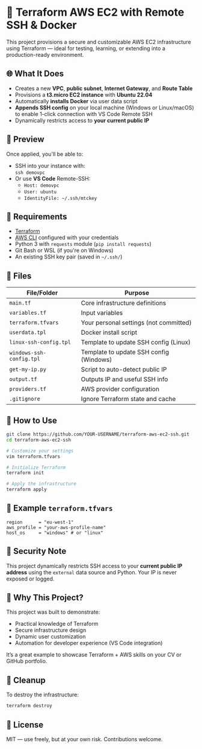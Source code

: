 
# 🚀 Terraform AWS EC2 with Remote SSH & Docker

This project provisions a secure and customizable AWS EC2 infrastructure using Terraform — ideal for testing, learning, or extending into a production-ready environment.

## 🌐 What It Does

- Creates a new **VPC**, **public subnet**, **Internet Gateway**, and **Route Table**
- Provisions a **t3.micro EC2 instance** with **Ubuntu 22.04**
- Automatically **installs Docker** via user data script
- **Appends SSH config** on your local machine (Windows or Linux/macOS) to enable 1-click connection with VS Code Remote SSH
- Dynamically restricts access to **your current public IP**

## 📸 Preview

Once applied, you'll be able to:

- SSH into your instance with:  
  `ssh demovpc`
- Or use **VS Code** Remote-SSH:
  - `Host: demovpc`
  - `User: ubuntu`
  - `IdentityFile: ~/.ssh/mtckey`

## 🧰 Requirements

- [Terraform](https://www.terraform.io/downloads)
- [AWS CLI](https://aws.amazon.com/cli/) configured with your credentials
- Python 3 with `requests` module (`pip install requests`)
- Git Bash or WSL (if you're on Windows)
- An existing SSH key pair (saved in `~/.ssh/`)

## 📂 Files

| File/Folder                  | Purpose                              |
|-----------------------------|--------------------------------------|
| `main.tf`                   | Core infrastructure definitions       |
| `variables.tf`              | Input variables                      |
| `terraform.tfvars`          | Your personal settings (not committed)|
| `userdata.tpl`              | Docker install script                |
| `linux-ssh-config.tpl`      | Template to update SSH config (Linux)|
| `windows-ssh-config.tpl`    | Template to update SSH config (Windows)|
| `get-my-ip.py`              | Script to auto-detect public IP      |
| `output.tf`                 | Outputs IP and useful SSH info       |
| `providers.tf`              | AWS provider configuration           |
| `.gitignore`                | Ignore Terraform state and cache     |

## 🚀 How to Use

```bash
git clone https://github.com/YOUR-USERNAME/terraform-aws-ec2-ssh.git
cd terraform-aws-ec2-ssh

# Customize your settings
vim terraform.tfvars

# Initialize Terraform
terraform init

# Apply the infrastructure
terraform apply
```

## 📌 Example `terraform.tfvars`

```hcl
region      = "eu-west-1"
aws_profile = "your-aws-profile-name"
host_os     = "windows" # or "linux"
```

## 🔐 Security Note

This project dynamically restricts SSH access to your **current public IP address** using the `external` data source and Python. Your IP is never exposed or logged.

## 🧠 Why This Project?

This project was built to demonstrate:
- Practical knowledge of Terraform
- Secure infrastructure design
- Dynamic user customization
- Automation for developer experience (VS Code integration)

It’s a great example to showcase Terraform + AWS skills on your CV or GitHub portfolio.

## 🧼 Cleanup

To destroy the infrastructure:

```bash
terraform destroy
```

## 🤝 License

MIT — use freely, but at your own risk. Contributions welcome.
